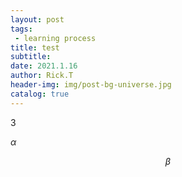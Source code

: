 ```yaml
---
layout: post
tags: 
 - learning process
title: test
subtitle: 
date: 2021.1.16
author: Rick.T
header-img: img/post-bg-universe.jpg
catalog: true
---
```


<head>
<script id="MathJax-script" async src="https://cdn.jsdelivr.net/npm/mathjax@3/es5/tex-mml-chtml.js"></script>
<script>
MathJax = {
  tex: {
    inlineMath: [['$', '$'], ['\\(', '\\)']],
    packages: ['base', 'newcommand', 'configMacros']
  },
  svg: {
    fontCache: 'global'
  }
};
</script>
</head>

3

$\alpha$

$$
\beta
$$
